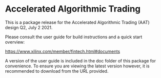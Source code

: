 Accelerated Algorithmic Trading
===============================

This is a package release for the Accelerated Algorithmic Trading (AAT) design Q2, July 2 2021.

Please consult the user guide for build instructions and a quick start overview:

https://www.xilinx.com/member/fintech.html#documents

A version of the user guide is included in the doc folder of this package for
convenience. To ensure you are viewing the latest version however, it is
recommended to download from the URL provided.
